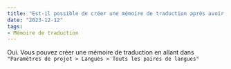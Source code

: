 ```yaml
---
title: "Est-il possible de créer une mémoire de traduction après avoir terminé de configurer une traduction ou un projet sans avoir à recommencer ?"
date: "2023-12-12"
tags:
- Mémoire de traduction
---
```


Oui. 
Vous pouvez créer une mémoire de traduction en allant dans `"Paramètres de projet > Langues > Touts les paires de langues"`
